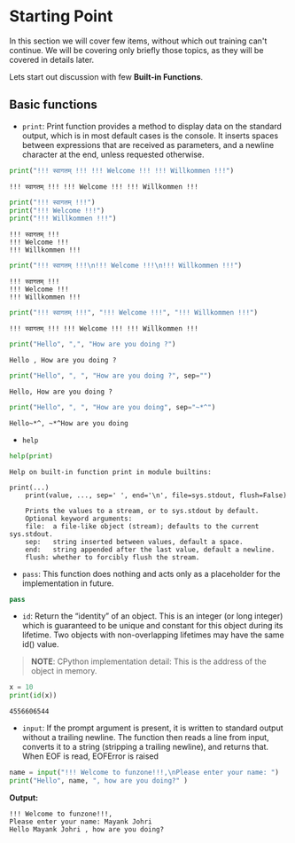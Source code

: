 
# Starting Point

In this section we will cover few items, without which out training can't continue. We will be covering only briefly those topics, as they will be covered in details later.

Lets start out discussion with few **Built-in Functions**.

## Basic functions

* `print`: Print function provides a method to display data on the standard output, which is in most default cases is the console. It inserts spaces between expressions that are received as parameters, and a newline character at the end, unless requested otherwise.


```python
print("!!! स्वागतम् !!! !!! Welcome !!! !!! Willkommen !!!")
```

    !!! स्वागतम् !!! !!! Welcome !!! !!! Willkommen !!!



```python
print("!!! स्वागतम् !!!")
print("!!! Welcome !!!")
print("!!! Willkommen !!!")
```

    !!! स्वागतम् !!!
    !!! Welcome !!!
    !!! Willkommen !!!



```python
print("!!! स्वागतम् !!!\n!!! Welcome !!!\n!!! Willkommen !!!")
```

    !!! स्वागतम् !!!
    !!! Welcome !!!
    !!! Willkommen !!!



```python
print("!!! स्वागतम् !!!", "!!! Welcome !!!", "!!! Willkommen !!!")
```

    !!! स्वागतम् !!! !!! Welcome !!! !!! Willkommen !!!



```python
print("Hello", ",", "How are you doing ?")
```

    Hello , How are you doing ?



```python
print("Hello", ", ", "How are you doing ?", sep="")
```

    Hello, How are you doing ?



```python
print("Hello", ", ", "How are you doing", sep="~*^")
```

    Hello~*^, ~*^How are you doing


- `help`


```python
help(print)
```

    Help on built-in function print in module builtins:
    
    print(...)
        print(value, ..., sep=' ', end='\n', file=sys.stdout, flush=False)
        
        Prints the values to a stream, or to sys.stdout by default.
        Optional keyword arguments:
        file:  a file-like object (stream); defaults to the current sys.stdout.
        sep:   string inserted between values, default a space.
        end:   string appended after the last value, default a newline.
        flush: whether to forcibly flush the stream.
    


* `pass`: This function does nothing and acts only as a placeholder for the implementation in future.


```python
pass
```

* `id`: Return the “identity” of an object. This is an integer (or long integer) which is guaranteed to be unique and constant for this object during its lifetime. Two objects with non-overlapping lifetimes may have the same id() value.

> **NOTE**: CPython implementation detail: This is the address of the object in memory.


```python
x = 10
print(id(x))
```

    4556606544


* `input`: If the prompt argument is present, it is written to standard output without a trailing newline. The function then reads a line from input, converts it to a string (stripping a trailing newline), and returns that. When EOF is read, EOFError is raised

```python
name = input("!!! Welcome to funzone!!!,\nPlease enter your name: ")
print("Hello", name, ", how are you doing?" )
```
**Output:**

```
!!! Welcome to funzone!!!,
Please enter your name: Mayank Johri
Hello Mayank Johri , how are you doing?
```

